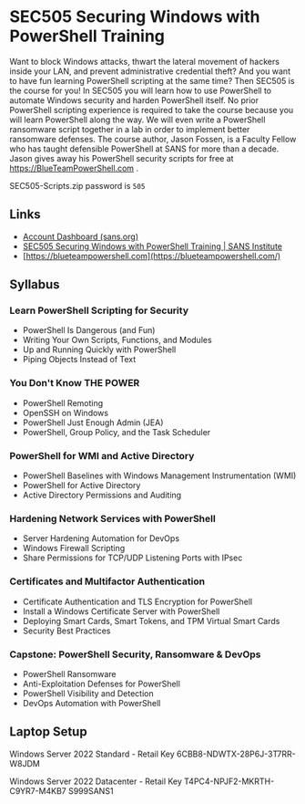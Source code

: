 # SEC505 Securing Windows with PowerShell Training

Want to block Windows attacks, thwart the lateral movement of hackers inside your LAN, and prevent administrative credential theft? And you want to have fun learning PowerShell scripting at the same time? Then SEC505 is the course for you! In SEC505 you will learn how to use PowerShell to automate Windows security and harden PowerShell itself. No prior PowerShell scripting experience is required to take the course because you will learn PowerShell along the way. We will even write a PowerShell ransomware script together in a lab in order to implement better ransomware defenses. The course author, Jason Fossen, is a Faculty Fellow who has taught defensible PowerShell at SANS for more than a decade. Jason gives away his PowerShell security scripts for free at <https://BlueTeamPowerShell.com> .

SEC505-Scripts.zip password is `505`

## Links

- [Account Dashboard (sans.org)](https://www.sans.org/account/)
- [SEC505 Securing Windows with PowerShell Training | SANS Institute](https://www.sans.org/cyber-security-courses/securing-windows-with-powershell/)
- [https://blueteampowershell.com](https://blueteampowershell.com/)

## Syllabus

### Learn PowerShell Scripting for Security

- PowerShell Is Dangerous (and Fun)
- Writing Your Own Scripts, Functions, and Modules
- Up and Running Quickly with PowerShell
- Piping Objects Instead of Text

### You Don't Know THE POWER

- PowerShell Remoting
- OpenSSH on Windows
- PowerShell Just Enough Admin (JEA)
- PowerShell, Group Policy, and the Task Scheduler

### PowerShell for WMI and Active Directory

- PowerShell Baselines with Windows Management Instrumentation (WMI)
- PowerShell for Active Directory
- Active Directory Permissions and Auditing

### Hardening Network Services with PowerShell

- Server Hardening Automation for DevOps
- Windows Firewall Scripting
- Share Permissions for TCP/UDP Listening Ports with IPsec

### Certificates and Multifactor Authentication

- Certificate Authentication and TLS Encryption for PowerShell
- Install a Windows Certificate Server with PowerShell
- Deploying Smart Cards, Smart Tokens, and TPM Virtual Smart Cards
- Security Best Practices

### Capstone: PowerShell Security, Ransomware & DevOps

- PowerShell Ransomware
- Anti-Exploitation Defenses for PowerShell
- PowerShell Visibility and Detection
- DevOps Automation with PowerShell

## Laptop Setup

Windows Server 2022 Standard - Retail Key
6CBB8-NDWTX-28P6J-3T7RR-W8JDM

Windows Server 2022 Datacenter - Retail Key
T4PC4-NPJF2-MKRTH-C9YR7-M4KB7
S999SANS1
